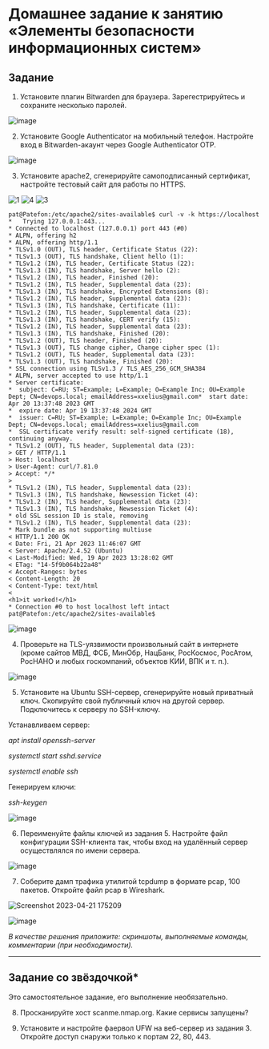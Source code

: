 # Домашнее задание к занятию «Элементы безопасности информационных систем»



## Задание

1. Установите плагин Bitwarden для браузера. Зарегестрируйтесь и сохраните несколько паролей.

![image](https://user-images.githubusercontent.com/75835363/233698995-5771cf38-aa43-4d5d-b603-059515cb0909.png)


2. Установите Google Authenticator на мобильный телефон. Настройте вход в Bitwarden-акаунт через Google Authenticator OTP.

![image](https://user-images.githubusercontent.com/75835363/233699119-c45a76ab-91c7-4152-a3dc-7a754596a7b8.png)


3. Установите apache2, сгенерируйте самоподписанный сертификат, настройте тестовый сайт для работы по HTTPS.

![1](https://user-images.githubusercontent.com/75835363/233628469-0f361f76-fbf0-44ec-8007-1ba0fc1d64fe.png)
![4](https://user-images.githubusercontent.com/75835363/233628575-caa689f8-3b09-4d64-863e-97b7ebdb7d58.png)
![3](https://user-images.githubusercontent.com/75835363/233628584-7a47e4c3-8116-4a86-b71c-90b77c672545.png)

```
pat@Patefon:/etc/apache2/sites-available$ curl -v -k https://localhost
*   Trying 127.0.0.1:443...
* Connected to localhost (127.0.0.1) port 443 (#0)
* ALPN, offering h2
* ALPN, offering http/1.1
* TLSv1.0 (OUT), TLS header, Certificate Status (22):
* TLSv1.3 (OUT), TLS handshake, Client hello (1):
* TLSv1.2 (IN), TLS header, Certificate Status (22):
* TLSv1.3 (IN), TLS handshake, Server hello (2):
* TLSv1.2 (IN), TLS header, Finished (20):
* TLSv1.2 (IN), TLS header, Supplemental data (23):
* TLSv1.3 (IN), TLS handshake, Encrypted Extensions (8):
* TLSv1.2 (IN), TLS header, Supplemental data (23):
* TLSv1.3 (IN), TLS handshake, Certificate (11):
* TLSv1.2 (IN), TLS header, Supplemental data (23):
* TLSv1.3 (IN), TLS handshake, CERT verify (15):
* TLSv1.2 (IN), TLS header, Supplemental data (23):
* TLSv1.3 (IN), TLS handshake, Finished (20):
* TLSv1.2 (OUT), TLS header, Finished (20):
* TLSv1.3 (OUT), TLS change cipher, Change cipher spec (1):
* TLSv1.2 (OUT), TLS header, Supplemental data (23):
* TLSv1.3 (OUT), TLS handshake, Finished (20):
* SSL connection using TLSv1.3 / TLS_AES_256_GCM_SHA384
* ALPN, server accepted to use http/1.1
* Server certificate:
*  subject: C=RU; ST=Example; L=Example; O=Example Inc; OU=Example Dept; CN=devops.local; emailAddress=xxelius@gmail.com*  start date: Apr 20 13:37:48 2023 GMT
*  expire date: Apr 19 13:37:48 2024 GMT
*  issuer: C=RU; ST=Example; L=Example; O=Example Inc; OU=Example Dept; CN=devops.local; emailAddress=xxelius@gmail.com
*  SSL certificate verify result: self-signed certificate (18), continuing anyway.
* TLSv1.2 (OUT), TLS header, Supplemental data (23):
> GET / HTTP/1.1
> Host: localhost
> User-Agent: curl/7.81.0
> Accept: */*
>
* TLSv1.2 (IN), TLS header, Supplemental data (23):
* TLSv1.3 (IN), TLS handshake, Newsession Ticket (4):
* TLSv1.2 (IN), TLS header, Supplemental data (23):
* TLSv1.3 (IN), TLS handshake, Newsession Ticket (4):
* old SSL session ID is stale, removing
* TLSv1.2 (IN), TLS header, Supplemental data (23):
* Mark bundle as not supporting multiuse
< HTTP/1.1 200 OK
< Date: Fri, 21 Apr 2023 11:46:07 GMT
< Server: Apache/2.4.52 (Ubuntu)
< Last-Modified: Wed, 19 Apr 2023 13:28:02 GMT
< ETag: "14-5f9b064b22a48"
< Accept-Ranges: bytes
< Content-Length: 20
< Content-Type: text/html
<
<h1>it worked!</h1>
* Connection #0 to host localhost left intact
pat@Patefon:/etc/apache2/sites-available$
```
![image](https://user-images.githubusercontent.com/75835363/233653376-98fa554f-e34e-4242-b085-22ceb76a4be8.png)


4. Проверьте на TLS-уязвимости произвольный сайт в интернете (кроме сайтов МВД, ФСБ, МинОбр, НацБанк, РосКосмос, РосАтом, РосНАНО и любых госкомпаний, объектов КИИ, ВПК и т. п.).

![image](https://user-images.githubusercontent.com/75835363/233653512-50bb22a0-9195-411f-ad7b-e84b040a65e5.png)



5. Установите на Ubuntu SSH-сервер, сгенерируйте новый приватный ключ. Скопируйте свой публичный ключ на другой сервер. Подключитесь к серверу по SSH-ключу.
 
 Устанавливаем сервер:


*apt install openssh-server*

*systemctl start sshd.service*

*systemctl enable ssh*



Генерируем ключи:

*ssh-keygen*

 ![image](https://user-images.githubusercontent.com/75835363/233654906-4b7552fb-ee87-4540-9daa-0ee5be40e590.png)

 
6. Переименуйте файлы ключей из задания 5. Настройте файл конфигурации SSH-клиента так, чтобы вход на удалённый сервер осуществлялся по имени сервера.

![image](https://user-images.githubusercontent.com/75835363/233663370-6c3a725e-15e8-4775-8e91-f829863cff73.png)


7. Соберите дамп трафика утилитой tcpdump в формате pcap, 100 пакетов. Откройте файл pcap в Wireshark.

![Screenshot 2023-04-21 175209](https://user-images.githubusercontent.com/75835363/233692158-55539978-1688-4220-9a21-19ea53b7a4c8.png)

![image](https://user-images.githubusercontent.com/75835363/233692193-53b82cc2-e221-41b9-a8ea-19fc289fc0c0.png)


*В качестве решения приложите: скриншоты, выполняемые команды, комментарии (при необходимости).*

 ---
 
## Задание со звёздочкой* 

Это самостоятельное задание, его выполнение необязательно.

8. Просканируйте хост scanme.nmap.org. Какие сервисы запущены?

9. Установите и настройте фаервол UFW на веб-сервер из задания 3. Откройте доступ снаружи только к портам 22, 80, 443.
